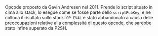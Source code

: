 Opcode proposto da Gavin Andresen nel 2011. Prende lo script situato in cima allo stack, lo esegue come se fosse parte dello `scriptPubKey`, e ne colloca il risultato sullo stack. `OP_EVAL` è stato abbandonato a causa delle preoccupazioni relative alla complessità di questo opcode, che sarebbe stato infine superato da P2SH.